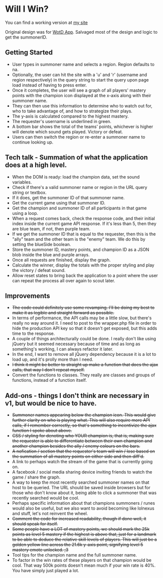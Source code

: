 # Will I Win?

You can find a working version at [my site](http://rickzhang.cool/win)

Original design was for [WotD App](http://rickzhang.cool/). Salvaged most of the design and logic to get the summonerID.

## Getting Started
* User types in summoner name and selects a region. Region defaults to na.
* Optionally, the user can hit the site with a 'u' and 'r' (username and region respectively) in the query string to start the query upon page load instead of having to press enter.
* Once it completes, the user will see a graph of all players' mastery points with the champion icon displayed at the x-axis along with their summoner name.
* They can then use this information to determine who to watch out for, who to take advantage of, and how to strategize their plays.
* The y-axis is calculated compared to the highest mastery.
* The requester's username is underlined in green.
* A bottom bar shows the total of the teams' points, whichever is higher will denote which sound gets played. Victory or defeat.
* Users can then switch the region or re-enter a summoner name to continue looking up.

## Tech talk - Summation of what the application does at a high level.
* When the DOM is ready: load the champion data, set the sound variables.
* Check if there's a valid summoner name or region in the URL query string or textbox.
* If it does, get the summoner ID of that summoner name.
* Get the current game using that summoner ID.
* Get the champion and summoner ID of all participants in that game using a loop.
* When a request comes back, check the response code, and their initial index inside the current game API response. If it's less than 5, then they are blue team, if not, then purple team.
* If we get the summoner ID that is equal to the requester, then this is the "ally" team and the other team is the "enemy" team. We do this by setting the blueSide boolean.
* Store the summoner ID, mastery points, and champion ID as a JSON blob inside the blue and purple arrays.
* Once all requests are finished, display the graph.
* Calculate the winner, display the totals with the proper styling and play the victory / defeat sound.
* Allow reset states to bring back the application to a point where the user can repeat the process all over again to scout later.

## Improvements
* ~~The code could definitely use some revamping. I'll be doing my best to make it as legible and straight forward as possible.~~
* In terms of performance, the API calls may be a little slow, but there's really no way around it. I need to post to the wrapper.php file in order to hide the production API key so that it doesn't get exposed, but this adds time to the response.
* A couple of things architecturally could be done. I really don't like using jQuery but it seemed necessary because of time and as long as something's working, I can always refactor it later.
* In the end, I want to remove all jQuery dependency because it is a lot to load up, and it's prolly more than I need.
* ~~I think it might be better to straight up make a function that does the ajax calls, that way I don't repeat myself.~~
* Convert the functions to classes. They really are classes and groups of functions, instead of a function itself.

## Add-ons - things I don't think are necessary in v1, but would be nice to have.
* ~~Summoner names appearing below the champion icon. This would give further clarity on who is playing what. This will also require more API calls, if I remember correctly, so that's something to incentivize the ajax function I spoke about above.~~
* ~~CSS / styling for denoting who YOUR champion is, that is, making sure the requester is able to differentiate between their own champion and another champion besides the ally / enemy colours on the bars.~~
* ~~A nofication / section that the requester's team will win / lose based on the summation of all mastery points on either side and then diff'd.~~
* A link to perhaps watch the stream of the game that is currently going on.
* A facebook / social media sharing device inviting friends to watch the game / share the graph.
* A way to keep the most recently searched summoner names on that host to be queried. The URL should be saved inside browsers but for those who don't know about it, being able to click a summoner that was recently searched would be cool.
* Perhaps specific information about that champions summoners / runes would also be useful, but we also want to avoid becoming like lolnexus and stuff, let's not reinvent the wheel.
* ~~Comment the code for increased readability, though if done well, it should speak for itself.~~
* ~~Some people have a LOT of mastery points, we should mark the 25k points as level 5 mastery if the highest is above that, just for a landmark to be able to deduce the relative skill levels of players. This will just be a golden yellow line across the 21.6k y-axis point, signifying level 5 mastery emote unlocked. ;3~~
* Tool tips for the champion name and the full summoner name.
* To factor in the win rates of these players on that champion would be cool. That way 500k points doesn't mean much if your win rate is 40%. You have simply just played a lot.